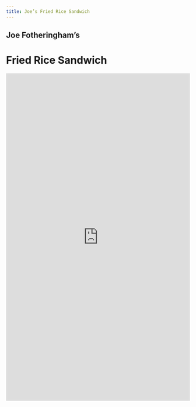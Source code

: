 ```yaml
---
title: Joe’s Fried Rice Sandwich
---
```


## Joe Fotheringham’s

# Fried Rice Sandwich

<iframe src="https://www.youtube.com/embed/sIDIplOgLrc?rel=0" title="YouTube video player" frameborder="0" allow="accelerometer; autoplay; clipboard-write; encrypted-media; gyroscope; picture-in-picture" allowfullscreen></iframe>

<style>
	iframe {
		width: 100%;
		max-height: 90vh;
		aspect-ratio: 9 / 16;
		margin: auto;
	}
</style>
